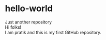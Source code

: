 # hello-world
Just another repository
<br>
Hi folks!
<br>
I am pratik and this is my first GitHub repository.
